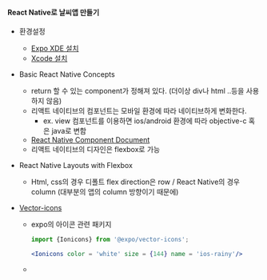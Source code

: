 #### React Native로 날씨앱 만들기

- 환경설정
  - [Expo XDE 설치](https://expo.io/tools)
  - [Xcode 설치](https://developer.apple.com/download/)

- Basic React Native Concepts
  - return 할 수 있는 component가 정해져 있다. (더이상 div나 html ..등을 사용하지 않음)
  - 리액트 네이티브의 컴포넌트는 모바일 환경에 따라 네이티브하게 변화한다.
    - ex. view 컴포넌트를 이용하면 ios/android 환경에 따라 objective-c 혹은 java로 변함
  - [React Native Component Document](https://facebook.github.io/react-native/docs/getting-started.html)
  - 리액트 네이티브의 디자인은 flexbox로 가능

- React Native Layouts with Flexbox

  - Html, css의 경우 디폴트 flex direction은 row / React Native의 경우 column (대부분의 앱의 column 방향이기 때문에)

- [Vector-icons](https://expo.github.io/vector-icons/)

  - expo의 아이콘 관련 패키지

    ~~~jsx
    import {Ionicons} from '@expo/vector-icons'; 
    
    <Ionicons color = 'white' size = {144} name = 'ios-rainy'/>
    ~~~

  - 